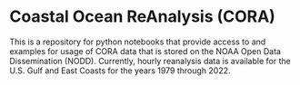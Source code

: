 
# Coastal Ocean ReAnalysis (CORA)

This is a repository for python notebooks that provide access to and examples for usage of CORA data that is stored on the NOAA Open Data Dissemination (NODD). Currently, hourly reanalysis data is available for the U.S. Gulf and East Coasts for the years 1979 through 2022.